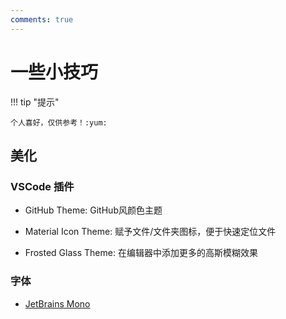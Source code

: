 ```yaml
---
comments: true
---
```


# 一些小技巧

!!! tip "提示"

	个人喜好，仅供参考！:yum:

## 美化

### VSCode 插件

- GitHub Theme: GitHub风颜色主题

- Material Icon Theme: 赋予文件/文件夹图标，便于快速定位文件

- Frosted Glass Theme: 在编辑器中添加更多的高斯模糊效果

### 字体

- [JetBrains Mono](https://www/jetbrains.com/lp/mono/)


